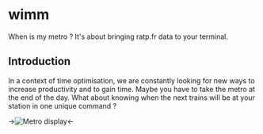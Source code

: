 wimm
====

When is my metro ? It's about bringing ratp.fr data to your terminal.

Introduction
------------

In a context of time optimisation, we are constantly looking for new ways to
increase productivity and to gain time. Maybe you have to take the metro at the
end of the day. What about knowing when the next trains will be at your station
in one unique command ?

->![Metro display](http://i.imgur.com/OcsjA.jpg "Metro display in Paris")<-